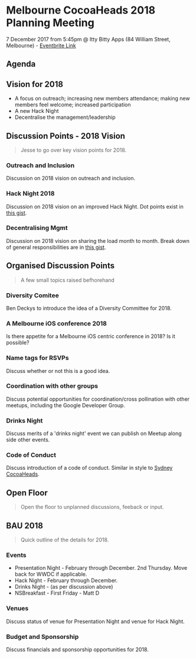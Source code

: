 # Melbourne CocoaHeads 2018 Planning Meeting

7 December 2017 from 5:45pm @ Itty Bitty Apps (84 William Street, Melbourne) - [Eventbrite Link][3]

## Agenda

## Vision for 2018

- A focus on outreach; increasing new members attendance; making new members feel welcome; increased participation
- A new Hack Night
- Decentralise the management/leadership

## Discussion Points - 2018 Vision

> Jesse to go over key vision points for 2018.

### Outreach and Inclusion

Discussion on 2018 vision on outreach and inclusion.

### Hack Night 2018

Discussion on 2018 vision on an improved Hack Night. Dot points exist in [this gist][1].

### Decentralising Mgmt

Discussion on 2018 vision on sharing the load month to month. Break down of general responsibilities are in [this gist][1].

## Organised Discussion Points

> A few small topics raised befhorehand 

### Diversity Comitee

Ben Deckys to introduce the idea of a Diversity Committee for 2018.

### A Melbourne iOS conference 2018

Is there appetite for a Melbourne iOS centric conference in 2018? Is it possible?

### Name tags for RSVPs

Discuss whether or not this is a good idea.

### Coordination with other groups

Discuss potential opportunities for coordination/cross pollination with other meetups, including the Google Developer Group.

### Drinks Night

Discuss merits of a 'drinks night' event we can publish on Meetup along side other events.

### Code of Conduct

Discuss introduction of a code of conduct. Similar in style to [Sydney CocoaHeads][2].

## Open Floor

> Open the floor to unplanned discussions, feeback or input.

## BAU 2018

> Quick outline of the details for 2018.

### Events

- Presentation Night - February through December. 2nd Thursday. Move back for WWDC if applicable.
- Hack Night - February through December.
- Drinks Night - (as per discussion above)
- NSBreakfast - First Friday - Matt D

### Venues

Discuss status of venue for Presentation Night and venue for Hack Night.

### Budget and Sponsorship

Discuss financials and sponsorship opportunities for 2018.


[1]: https://gist.github.com/jessedc/3ae72609e53c0dc627711494d72bbfc0
[2]: http://www.sydneycocoaheads.com/policies/#code_of_conduct
[3]: https://www.eventbrite.com.au/e/melbourne-coocaheads-2018-planning-session-tickets-40313078503

